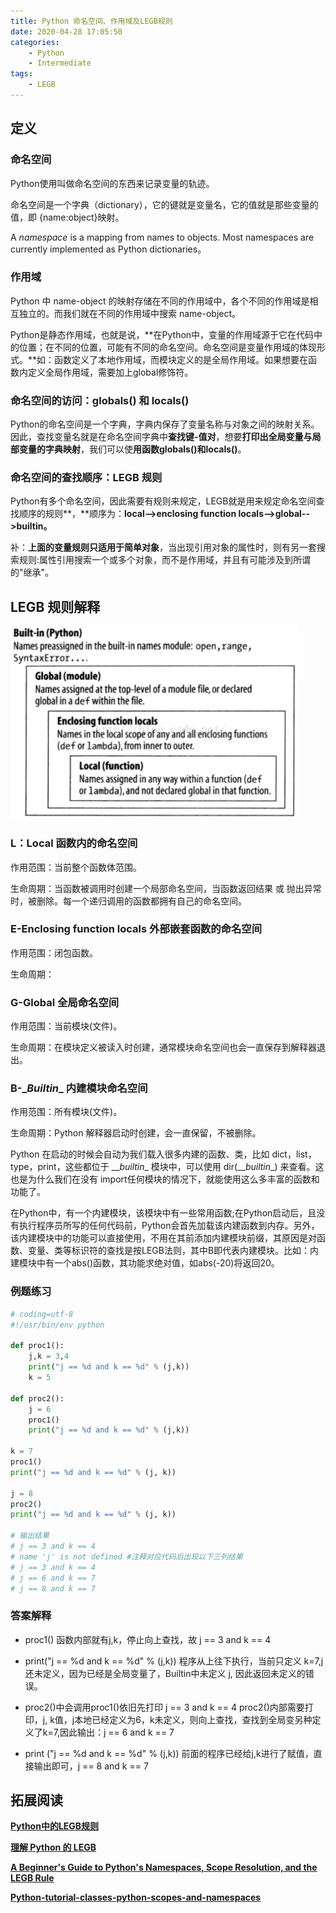 ```yaml
---
title: Python 命名空间、作用域及LEGB规则
date: 2020-04-28 17:05:50
categories:
	- Python
	- Intermediate
tags:
	- LEGB
---
```


## 定义

### 命名空间

Python使用叫做命名空间的东西来记录变量的轨迹。

命名空间是一个字典（dictionary），它的键就是变量名，它的值就是那些变量的值，即 {name:object}映射。

A *namespace* is a mapping from names to objects. Most namespaces are currently implemented as Python dictionaries。

<!--more-->

### 作用域

Python 中 name-object 的映射存储在不同的作用域中，各个不同的作用域是相互独立的。而我们就在不同的作用域中搜索 name-object。

Python是静态作用域，也就是说，**在Python中，变量的作用域源于它在代码中的位置；在不同的位置，可能有不同的命名空间。命名空间是变量作用域的体现形式。**如：函数定义了本地作用域，而模块定义的是全局作用域。如果想要在函数内定义全局作用域，需要加上global修饰符。

### 命名空间的访问：globals() 和 locals()

Python的命名空间是一个字典，字典内保存了变量名称与对象之间的映射关系。因此，查找变量名就是在命名空间字典中**查找键-值对**，想要**打印出全局变量与局部变量的字典映射**，我们可以使**用函数globals()和locals()**。

### 命名空间的查找顺序：LEGB 规则

Python有多个命名空间，因此需要有规则来规定，LEGB就是用来规定命名空间查找顺序的规则**，**顺序为：**local-->enclosing function locals-->global-->builtin。**

补：**上面的变量规则只适用于简单对象**，当出现引用对象的属性时，则有另一套搜索规则:属性引用搜索一个或多个对象，而不是作用域，并且有可能涉及到所谓的"继承"。



## LEGB 规则解释

![LEGB](/images/LEGB.png)

### L：Local    函数内的命名空间

作用范围：当前整个函数体范围。

生命周期：当函数被调用时创建一个局部命名空间，当函数返回结果 或 抛出异常时，被删除。每一个递归调用的函数都拥有自己的命名空间。



### **E-Enclosing function locals**    外部嵌套函数的命名空间

作用范围：闭包函数。

生命周期：



### **G-Global**   全局命名空间

作用范围：当前模块(文件)。

生命周期：在模块定义被读入时创建，通常模块命名空间也会一直保存到解释器退出。



### **B-\__Builtin__**    内建模块命名空间

作用范围：所有模块(文件)。

生命周期：Python 解释器启动时创建，会一直保留，不被删除。



Python 在启动的时候会自动为我们载入很多内建的函数、类，比如 dict，list，type，print，这些都位于 \_\__builtin__ 模块中，可以使用 dir(\_\__builtin__) 来查看。这也是为什么我们在没有 import任何模块的情况下，就能使用这么多丰富的函数和功能了。

在Python中，有一个内建模块，该模块中有一些常用函数;在Python启动后，且没有执行程序员所写的任何代码前，Python会首先加载该内建函数到内存。另外，该内建模块中的功能可以直接使用，不用在其前添加内建模块前缀，其原因是对函数、变量、类等标识符的查找是按LEGB法则，其中B即代表内建模块。比如：内建模块中有一个abs()函数，其功能求绝对值，如abs(-20)将返回20。



### 例题练习

```python
# coding=utf-8
#!/usr/bin/env python

def proc1():
    j,k = 3,4
    print("j == %d and k == %d" % (j,k))
    k = 5

def proc2():
    j = 6
    proc1()
    print("j == %d and k == %d" % (j,k))

k = 7
proc1()
print("j == %d and k == %d" % (j, k))

j = 8
proc2()
print("j == %d and k == %d" % (j, k))

# 输出结果
# j == 3 and k == 4
# name 'j' is not defined #注释对应代码后出现以下三列结果
# j == 3 and k == 4
# j == 6 and k == 7
# j == 8 and k == 7
```

### 答案解释

- proc1() 函数内部就有j,k，停止向上查找，故 j == 3 and k == 4

- print("j == %d and k == %d" % (j,k)) 程序从上往下执行，当前只定义 k=7,j 还未定义，因为已经是全局变量了，Builtin中未定义 j, 因此返回未定义的错误。

- proc2()中会调用proc1()依旧先打印 j == 3 and k == 4
  proc2()内部需要打印，j, k值，j本地已经定义为6，k未定义，则向上查找，查找到全局变另种定义了k=7,因此输出：j == 6 and k == 7

- print ("j == %d and k == %d" % (j,k))  前面的程序已经给j,k进行了赋值，直接输出即可，j == 8 and k == 7



## 拓展阅读

[**Python中的LEGB规则**](https://www.cnblogs.com/GuoYaxiang/p/6405814.html)

**[理解 Python 的 LEGB](https://segmentfault.com/a/1190000000640834)**

[**A Beginner's Guide to Python's Namespaces, Scope Resolution, and the LEGB Rule**](http://sebastianraschka.com/Articles/2014_python_scope_and_namespaces.html)

[**Python-tutorial-classes-python-scopes-and-namespaces**](https://docs.python.org/zh-cn/3/tutorial/classes.html#python-scopes-and-namespaces)